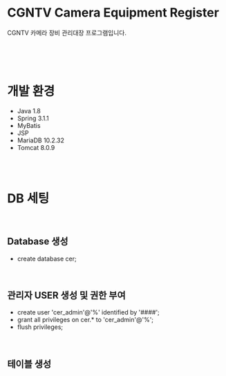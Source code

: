 # CGNTV Camera Equipment Register

CGNTV 카메라 장비 관리대장 프로그램입니다.

<br><br><br>
# 개발 환경

- Java 1.8
- Spring 3.1.1
- MyBatis
- JSP
- MariaDB 10.2.32
- Tomcat 8.0.9


<br><br>

# DB 세팅
<br>

## Database 생성
- create database cer;
<br>

## 관리자 USER 생성 및 권한 부여
- create user 'cer_admin'@'%' identified by '####';
- grant all privileges on cer.* to 'cer_admin'@'%';
- flush privileges;
<br>

## 테이블 생성 
